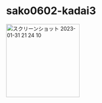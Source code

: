 # sako0602-kadai3
<img width="199" alt="スクリーンショット 2023-01-31 21 24 10" src="https://user-images.githubusercontent.com/111943557/215758985-0bc472cf-d76e-4aff-a956-91500dd1614e.png">
